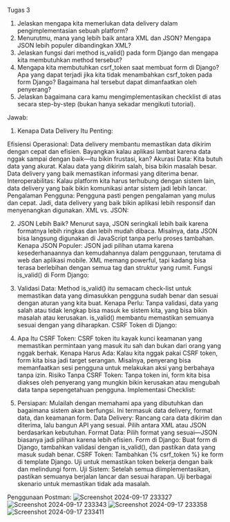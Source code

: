 Tugas 3 
 1. Jelaskan mengapa kita memerlukan data delivery dalam pengimplementasian sebuah platform?
 2. Menurutmu, mana yang lebih baik antara XML dan JSON? Mengapa JSON lebih populer dibandingkan XML?
 3. Jelaskan fungsi dari method is_valid() pada form Django dan mengapa kita membutuhkan method tersebut?
 4. Mengapa kita membutuhkan csrf_token saat membuat form di Django? Apa yang dapat terjadi jika kita tidak menambahkan csrf_token pada form Django? Bagaimana hal tersebut dapat dimanfaatkan oleh penyerang?
 5. Jelaskan bagaimana cara kamu mengimplementasikan checklist di atas secara step-by-step (bukan hanya sekadar mengikuti tutorial).

Jawab:
1. Kenapa Data Delivery Itu Penting:

Efisiensi Operasional: Data delivery membantu memastikan data dikirim dengan cepat dan efisien. Bayangkan kalau aplikasi lambat karena data nggak sampai dengan baik—itu bikin frustasi, kan?
Akurasi Data: Kita butuh data yang akurat. Kalau data yang dikirim salah, bisa bikin masalah besar. Data delivery yang baik memastikan informasi yang diterima benar.
Interoperabilitas: Kalau platform kita harus terhubung dengan sistem lain, data delivery yang baik bikin komunikasi antar sistem jadi lebih lancar.
Pengalaman Pengguna: Pengguna pasti pengen pengalaman yang mulus dan cepat. Jadi, data delivery yang baik bikin aplikasi lebih responsif dan menyenangkan digunakan.
XML vs. JSON:

2. JSON Lebih Baik? Menurut saya, JSON seringkali lebih baik karena formatnya lebih ringkas dan lebih mudah dibaca. Misalnya, data JSON bisa langsung digunakan di JavaScript tanpa perlu proses tambahan.
Kenapa JSON Populer: JSON jadi pilihan utama karena kesederhanaannya dan kemudahannya dalam penggunaan, terutama di web dan aplikasi mobile. XML memang powerful, tapi kadang bisa terasa berlebihan dengan semua tag dan struktur yang rumit.
Fungsi is_valid() di Form Django:

3. Validasi Data: Method is_valid() itu semacam check-list untuk memastikan data yang dimasukkan pengguna sudah benar dan sesuai dengan aturan yang kita buat.
Kenapa Perlu: Tanpa validasi, data yang salah atau tidak lengkap bisa masuk ke sistem kita, yang bisa bikin masalah atau kerusakan. is_valid() membantu memastikan semuanya sesuai dengan yang diharapkan.
CSRF Token di Django:

4. Apa Itu CSRF Token: CSRF token itu kayak kunci keamanan yang memastikan permintaan yang masuk itu sah dan bukan dari orang yang nggak berhak.
Kenapa Harus Ada: Kalau kita nggak pakai CSRF token, form kita bisa jadi target serangan. Misalnya, penyerang bisa memanfaatkan sesi pengguna untuk melakukan aksi yang berbahaya tanpa izin.
Risiko Tanpa CSRF Token: Tanpa token ini, form kita bisa diakses oleh penyerang yang mungkin bikin kerusakan atau mengubah data tanpa sepengetahuan pengguna.
Implementasi Checklist:

5. Persiapan: Mulailah dengan memahami apa yang dibutuhkan dan bagaimana sistem akan berfungsi. Ini termasuk data delivery, format data, dan keamanan form.
Data Delivery: Rancang cara data dikirim dan diterima, lalu bangun API yang sesuai. Pilih antara XML atau JSON berdasarkan kebutuhan.
Format Data: Pilih format yang sesuai—JSON biasanya jadi pilihan karena lebih efisien.
Form di Django: Buat form di Django, tambahkan validasi dengan is_valid(), dan pastikan data yang masuk sudah benar.
CSRF Token: Tambahkan {% csrf_token %} ke form di template Django. Uji untuk memastikan token bekerja dengan baik dan melindungi form.
Uji Sistem: Setelah semua diimplementasikan, pastikan semuanya berjalan lancar dan sesuai harapan. Uji berbagai skenario untuk memastikan tidak ada masalah.

Penggunaan Postman:
![Screenshot 2024-09-17 233327](https://github.com/user-attachments/assets/fa92629a-57ce-45e2-b4b8-6c37a34c6d25)
![Screenshot 2024-09-17 233343](https://github.com/user-attachments/assets/b04120a3-3a74-45bf-afe0-440ce1d587c7)
![Screenshot 2024-09-17 233358](https://github.com/user-attachments/assets/93349d96-670c-4e8c-b19a-e25a7e6c21ec)
![Screenshot 2024-09-17 233411](https://github.com/user-attachments/assets/11f5619d-8841-4901-bb33-1ecdcc29b9f6)
